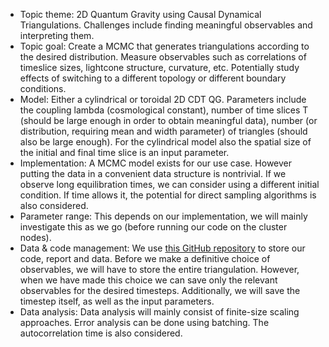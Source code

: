 
- Topic theme: 2D Quantum Gravity using Causal Dynamical Triangulations. Challenges include finding meaningful observables and interpreting them. 
- Topic goal: Create a MCMC that generates triangulations according to the desired distribution. Measure observables such as correlations of timeslice sizes, lightcone structure, curvature, etc. Potentially study effects of switching to a different topology or different boundary conditions.
- Model: Either a cylindrical or toroidal 2D CDT QG. Parameters include the coupling lambda (cosmological constant), number of time slices T (should be large enough in order to obtain meaningful data), number (or distribution, requiring mean and width parameter) of triangles (should also be large enough). For the cylindrical model also the spatial size of the initial and final time slice is an input parameter.
- Implementation: A MCMC model exists for our use case. However putting the data in a convenient data structure is nontrivial. If we observe long equilibration times, we can consider using a different initial condition. If time allows it, the potential for direct sampling algorithms is also considered. 
- Parameter range: This depends on our implementation, we will mainly investigate this as we go (before running our code on the cluster nodes).
- Data & code management: We use [this GitHub repository](https://github.com/SirBlueRabbit/monte-carlo-CDT) to store our code, report and data. Before we make a definitive choice of observables, we will have to store the entire triangulation. However, when we have made this choice we can save only the relevant observables for the desired timesteps. Additionally, we will save the timestep itself, as well as the input parameters.
- Data analysis: Data analysis will mainly consist of finite-size scaling approaches. Error analysis can be done using batching. The autocorrelation time is also considered.